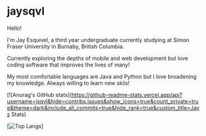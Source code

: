 # jaysqvl

Hello!

I'm Jay Esquivel, a third year undergraduate currently studying at Simon Fraser University in Burnaby, British Columbia.

Currently exploring the depths of mobile and web development but love coding software that improves the lives of many!

My most comfortable languages are Java and Python but I love broadening my knowledge. Always willing to learn new skils!

[![Anurag's GitHub stats](https://github-readme-stats.vercel.app/api?username=jsqvl&hide=contribs,issues&show_icons=true&count_private=true&theme=dark&include_all_commits=true&hide_rank=true&custom_title=Jays Stats)


[![Top Langs](https://github-readme-stats.vercel.app/api/top-langs/?username=jsqvl&exclude_repo=CS213,CS221&theme=dark&langs_count=10)]
